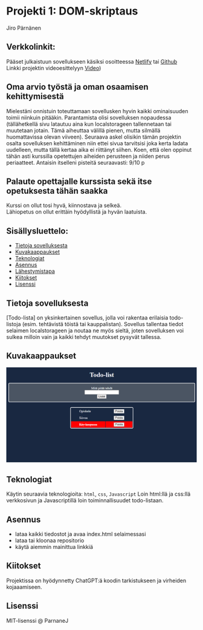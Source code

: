 # Projekti 1: DOM-skriptaus
Jiro Pärnänen 

## Verkkolinkit:
Pääset julkaistuun sovellukseen käsiksi osoitteessa [Netlify](https://dom-skriptaus-projekti.netlify.app/) tai [Github](https://parnanenj.github.io/DOM-skriptaus-projekti/)  
Linkki projektin videoesittelyyn [Video](https://video.laurea.fi/media/Javascript%20(Projekti%201%20esittely)/0_yzvzqetc))

## Oma arvio työstä ja oman osaamisen kehittymisestä
Mielestäni onnistuin toteuttamaan sovellusken hyvin kaikki ominaisuuden toimii niinkuin pitääkin. 
Parantamista olisi sovelluksen nopaudessa (tällähetkellä sivu latautuu aina kun localstorageen tallennetaan tai muutetaan jotain. Tämä aiheuttaa välillä pienen, mutta silmällä huomattavissa olevan viiveen). 
Seuraava askel olisikin tämän projektin osalta sovelluksen kehittäminen niin ettei sivua tarvitsisi joka kerta ladata uudelleen, mutta tällä kertaa aika ei riittänyt siihen. 
Koen, että olen oppinut tähän asti kurssilla opetettujen aiheiden perusteen ja niiden perus periaatteet.
Antaisin itselleni pisteitä seuraavasti: 9/10 p

## Palaute opettajalle kurssista sekä itse opetuksesta tähän saakka
Kurssi on ollut tosi hyvä, kiinnostava ja selkeä.  
Lähiopetus on ollut erittäin hyödyllistä ja hyvän laatuista.

## Sisällysluettelo:

- [Tietoja sovelluksesta](#tietoja-sovelluksesta)
- [Kuvakaappaukset](#kuvakaappaukset)
- [Teknologiat](#teknologiat)
- [Asennus](#asennus)
- [Lähestymistapa](#lähestymistapa)
- [Kiitokset](#kiitokset)
- [Lisenssi](#lisenssi)

## Tietoja sovelluksesta
[Todo-lista] on yksinkertainen sovellus, jolla voi rakentaa erilaisia  todo-listoja (esim. tehtävistä töistä tai kauppalistan). Sovellus tallentaa tiedot selaimen localstorageen ja noutaa ne myös sieltä, joten sovelluksen voi sulkea milloin vain ja kaikki tehdyt muutokset pysyvät tallessa.

## Kuvakaappaukset
 
![Kuvakaappaus](https://github.com/ParnanenJ/DOM-skriptaus-projekti/blob/main/ss.png)

## Teknologiat 
Käytin seuraavia teknologioita: `html`, `css`, `Javascript`
Loin html:llä ja css:llä verkkosivun ja Javascriptillä loin toiminnallisuudet todo-listaan.

## Asennus  
- lataa kaikki tiedostot ja avaa index.html selaimessasi  
- lataa tai kloonaa repositorio  
- käytä aiemmin mainittua linkkiä

## Kiitokset
Projektissa on hyödynnetty ChatGPT:ä koodin tarkistukseen ja virheiden kojaaamiseen. 

## Lisenssi

MIT-lisenssi @ ParnaneJ

